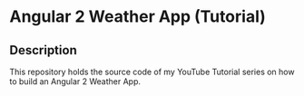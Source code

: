 # Angular 2 Weather App (Tutorial)

## Description
This repository holds the source code of my YouTube Tutorial series on how to build an Angular 2 Weather App.
